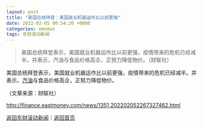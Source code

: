 ```yaml
---
layout: post
title: "美国总统拜登：美国就业机器运作比以前更强"
date: 2022-02-05 00:54:20 +0800
categories: emnews
tags: 东财滚动新闻
---
```

> 美国总统拜登表示，美国就业机器运作比以前更强，疫情带来的危机已经减半。并表示，汽油与食品价格高企，正努力降低物价。（财联社）

<p>美国总统拜登表示，美国就业机器运作比以前更强，疫情带来的危机已经减半。并表示，<span id="Info.3307"><a href="http://data.eastmoney.com/cjsj/oil_default.html" class="infokey">汽油</a></span>与食品价格高企，正努力降低物价。</p><p class="em_media">（文章来源：财联社）</p>

<http://finance.eastmoney.com/news/1351,202202052267327462.html>

[返回东财滚动新闻](//finews.withounder.com/emnews/)｜[返回首页](//finews.withounder.com/)